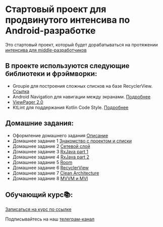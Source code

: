 # Стартовый проект для продвинутого интенсива по Android-разработке
Это стартовый проект, который будет дорабатываться на протяжении [интенсива для middle-разработчиков](http://intensive.androidschool.ru/?utm_source=github&utm_medium=readme&utm_campaign=description)

## В проекте используются следующие библиотеки и фрэймворки:

- Groupie для построения сложных списков на базе RecyclerView. [Ссылка](https://github.com/lisawray/groupie)
- Android Navigation для навигации между экранами. [Подробнее](https://developer.android.com/guide/navigation/navigation-getting-started)
- [ViewPager 2.0](https://developer.android.com/training/animation/vp2-migration)
- KtLint для поддержания Kotlin Code Style. [Подробнее](https://github.com/pinterest/ktlint)

## Домашние задания:

- Оформление домашнего задания [Описание](HomeWorkDescription.md)
- Домашнее задание 1 [Знакомство с проектом и списки](HomeWork1.md)
- Домашнее задание 2 [Сетевой слой](HomeWork2.md)
- Домашнее задание 3 [RxJava part 1](HomeWork3.md)
- Домашнее задание 4 [RxJava part 2](HomeWork4.md)
- Домашнее задание 5 [Room](HomeWork5.md)
- Домашнее задание 6 [RecyclerView](HomeWork6.md)
- Домашнее задание 7 [Clean Architecture](HomeWork7.md)
- Домашнее задание 8 [MVVM и MVI](HomeWork8.md)

## Обучающий курс📚:
[Записаться на курс по ссылке](http://intensive.androidschool.ru/?utm_source=github&utm_medium=readme&utm_campaign=description)

Подписывайтесь на наш [телеграм-канал](https://t.me/android_school_ru)
